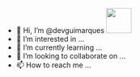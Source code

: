 - 👋 Hi, I’m @devguimarques <img width= 50 height=50 src='https://camo.githubusercontent.com/73908ea1ce4f02f679cec0aa3b5919850d8698f24d104467022d696b65ff4513/68747470733a2f2f696d6167652e666c617469636f6e2e636f6d2f69636f6e732f7376672f3139372f3139373436332e737667'>
- 👀 I’m interested in ...
- 🌱 I’m currently learning ...
- 💞️ I’m looking to collaborate on ...
- 📫 How to reach me ...

<!---
devguimarques/devguimarques is a ✨ special ✨ repository because its `README.md` (this file) appears on your GitHub profile.
You can click the Preview link to take a look at your changes.
--->
